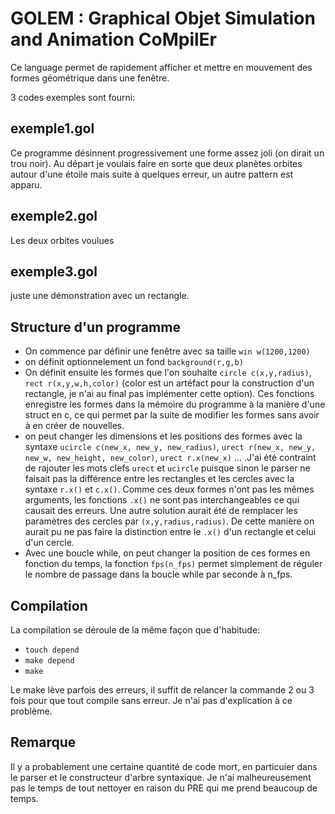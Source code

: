 # GOLEM : Graphical Objet Simulation and Animation CoMpilEr 

Ce language permet de rapidement afficher et mettre en mouvement des formes géométrique dans une fenêtre. 

3 codes exemples sont fourni:

## exemple1.gol

Ce programme désinnent progressivement une forme assez joli (on dirait un trou noir). Au départ je voulais faire en sorte que deux planètes orbites autour d'une étoile mais suite à quelques erreur, un autre pattern est apparu.

## exemple2.gol

Les deux orbites voulues 

## exemple3.gol

juste une démonstration avec un rectangle.

## Structure d'un programme

- On commence par définir une fenêtre avec sa taille `win w(1200,1200)`
- on définit optionnelement un fond `background(r,g,b)`
- On définit ensuite les formes que l'on souhaite `circle c(x,y,radius)`, `rect r(x,y,w,h,color)` (color est un artéfact pour la construction d'un rectangle, je n'ai au final pas implémenter cette option). Ces fonctions enregistre les formes dans la mémoire du programme à la manière d'une struct en c, ce qui permet par la suite de modifier les formes sans avoir à en créer de nouvelles.
- on peut changer les dimensions et les positions des formes avec la syntaxe `ucircle c(new_x, new_y, new_radius)`, `urect r(new_x, new_y, new_w, new_height, new_color)`, `urect r.x(new_x)` ... .J'ai été contraint de rajouter les mots clefs `urect` et `ucircle` puisque sinon le parser ne faisait pas la différence entre les rectangles et les cercles avec la syntaxe `r.x()` et `c.x()`. Comme ces deux formes n'ont pas les mêmes arguments, les fonctions `.x()` ne sont pas interchangeables ce qui causait des erreurs. Une autre solution aurait été de remplacer les paramètres des cercles par `(x,y,radius,radius)`. De cette manière on aurait pu ne pas faire la distinction entre le `.x()` d'un rectangle et celui d'un cercle.
- Avec une boucle while, on peut changer la position de ces formes en fonction du temps, la fonction `fps(n_fps)` permet simplement de réguler le nombre de passage dans la boucle while par seconde à n_fps.

## Compilation
La compilation se déroule de la même façon que d'habitude:
- `touch depend`
- `make depend`
- `make` 

Le make lève parfois des erreurs, il suffit de relancer la commande 2 ou 3 fois pour que tout compile sans erreur. Je n'ai pas d'explication à ce problème.

## Remarque
Il y a probablement une certaine quantité de code mort, en particuier dans le parser et le constructeur d'arbre syntaxique. Je n'ai malheureusement pas le temps de tout nettoyer en raison du PRE qui me prend beaucoup de temps.




